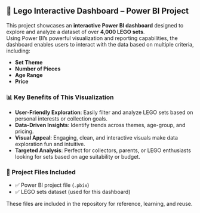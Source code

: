 ## 🧱 Lego Interactive Dashboard – Power BI Project



This project showcases an **interactive Power BI dashboard** designed to explore and analyze a dataset of over **4,000 LEGO sets**.  
Using Power BI’s powerful visualization and reporting capabilities, the dashboard enables users to interact with the data based on multiple criteria, including:

- **Set Theme**
- **Number of Pieces**
- **Age Range**
- **Price**

### 📊 Key Benefits of This Visualization

- **User-Friendly Exploration**: Easily filter and analyze LEGO sets based on personal interests or collection goals.
- **Data-Driven Insights**: Identify trends across themes, age-group, and pricing.
- **Visual Appeal**: Engaging, clean, and interactive visuals make data exploration fun and intuitive.
- **Targeted Analysis**: Perfect for collectors, parents, or LEGO enthusiasts looking for sets based on age suitability or budget.

### 📁 Project Files Included

- ✅ Power BI project file (`.pbix`)
- ✅ LEGO sets dataset (used for this dashboard)

These files are included in the repository for reference, learning, and reuse.


